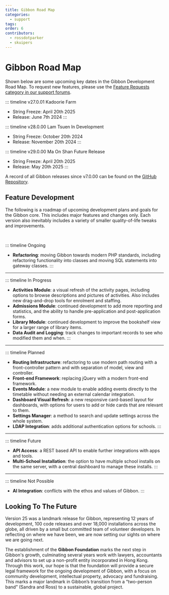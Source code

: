 ```yaml
---
title: Gibbon Road Map
categories:
  - support
tags: 
order: 6
contributors:
  - rossdotparker
  - skuipers
---
```

# Gibbon Road Map

Shown below are some upcoming key dates in the Gibbon Development Road Map. To request new features, please use the [Feature Requests category in our support forums](https://ask.gibbonedu.org/c/feature-requests/12).



::: timeline  v27.0.01 <Badge type="info">Kadoorie Farm</badge> <Badge type="tip" text="Current Release" />
- String Freeze: April 20th 2025
- Release: June 7th 2024
:::


::: timeline v28.0.00 <Badge type="info">Lam Tsuen</badge> <Badge type="warning">In Development</badge>
- String Freeze: October 20th 2024
- Release: November 20th 2024
:::

::: timeline  v29.0.00 <Badge type="info">Ma On Shan</badge> <Badge type="warning">Future Release</badge>
- String Freeze: April 20th 2025
- Release: May 20th 2025
:::


A record of all Gibbon releases since v7.0.00 can be found on the [GitHub Repository](https://github.com/GibbonEdu/core/releases).

## Feature Development

The following is a roadmap of upcoming development plans and goals for the Gibbon core. This includes major features and changes only. Each version also inevitably includes a variety of smaller quality-of-life tweaks and improvements.

<br>

::: timeline Ongoing
- **Refactoring**: moving Gibbon towards modern PHP standards, including refactoring functionality into classes and moving SQL statements into gateway classes.
:::

<hr class="timeline-indicator timeline-progress">

::: timeline In Progress
- **Activities Module**: a visual refresh of the activity pages, including options to browse descriptions and pictures of activities. Also includes new drag-and-drop tools for enrolment and staffing.
- **Admissions Module**: continued development to add more reporting and statistics, and the ability to handle pre-application and post-application forms.
- **Library Module**: continued development to improve the bookshelf view for a larger range of library items.
- **Data Audit and Logging**: track changes to important records to see who modified them and when.
:::

<hr class="timeline-indicator timeline-planned">

::: timeline  Planned
- **Routing Infrastructure**: refactoring to use modern path routing with a front-controller pattern and with separation of model, view and controller.
- **Front-end Framework**: replacing jQuery with a modern front-end framework.
- **Events Module**: a new module to enable adding events directly to the timetable without needing an external calendar integration.
- **Dashboard Visual Refresh**: a new responsive card-based layout for dashboards, with options for users to add or hide cards that are relevant to them.
- **Settings Manager**: a method to search and update settings across the whole system.
- **LDAP Integration**: adds additional authentication options for schools.
:::

<hr class="timeline-indicator timeline-consideration">

::: timeline Future
- **API Access**: a REST based API to enable further integrations with apps and tools.
- **Multi-School Installation**: the option to have multiple school installs on the same server, with a central dashboard to manage these installs.
:::

<hr class="timeline-indicator timeline-not-possible">

::: timeline Not Possible
- **AI Integration**: conflicts with the ethos and values of Gibbon.
:::


## Looking To The Future

Version 25 was a landmark release for Gibbon, representing 12 years of development, 100 code releases and over 18,000 installations across the globe, all driven by a small but committed team of volunteer developers. In reflecting on where we have been, we are now setting our sights on where we are going next.

The establishment of the **Gibbon Foundation** marks the next step in Gibbon's growth, culminating several years work with lawyers, accountants and advisors to set up a non-profit entity incorporated in Hong Kong. Through this work, our hope is that the foundation will provide a secure legal framework for the ongoing development of Gibbon, with a focus on community development, intellectual property, advocacy and fundraising. This marks a major landmark in Gibbon’s transition from a “two-person band” (Sandra and Ross) to a sustainable, global project.